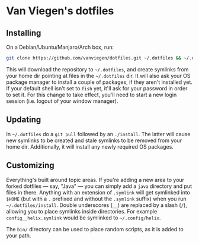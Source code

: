 # Van Viegen's dotfiles

## Installing

On a Debian/Ubuntu/Manjaro/Arch box, run:

```sh
git clone https://github.com/vanviegen/dotfiles.git ~/.dotfiles && ~/.dotfiles/install
```

This will download the repository to `~/.dotfiles`, and create symlinks from your home dir pointing at files in the `~/.dotfiles` dir. It will also ask your OS package manager to install a couple of packages, if they aren't installed yet. If your default shell isn't set to `fish` yet, it'll ask for your password in order to set it. For this change to take effect, you'll need to start a new login session (i.e. logout of your window manager).

## Updating

In `~/.dotfiles` do a `git pull` followed by an `./install`. The latter will cause new symlinks to be created and stale symlinks to be removed from your home dir. Additionally, it will install any newly required OS packages.

## Customizing

Everything's built around topic areas. If you're adding a new area to your forked dotfiles — say, "Java" — you can simply add a `java` directory and put files in there. Anything with an extension of `.symlink` will get symlinked into `$HOME` (but with a `.` prefixed and without the `.symlink` suffix) when you run `~/.dotfiles/install`. Double underscores (`__`) are replaced by a slash (`/`), allowing you to place symlinks inside directories. For example `config__helix.symlink` would be symlinked to `~/.config/helix`.

The `bin/` directory can be used to place random scripts, as it is added to your path.
